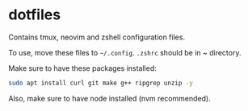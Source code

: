 # dotfiles

Contains tmux, neovim and zshell configuration files.

To use, move these files to `~/.config`. `.zshrc` should be in ~ directory.

Make sure to have these packages installed:

```bash
sudo apt install curl git make g++ ripgrep unzip -y
```

Also, make sure to have node installed (nvm recommended).
